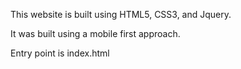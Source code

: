 This website is built using HTML5, CSS3, and Jquery. 

It was built using a mobile first approach.

Entry point is index.html
